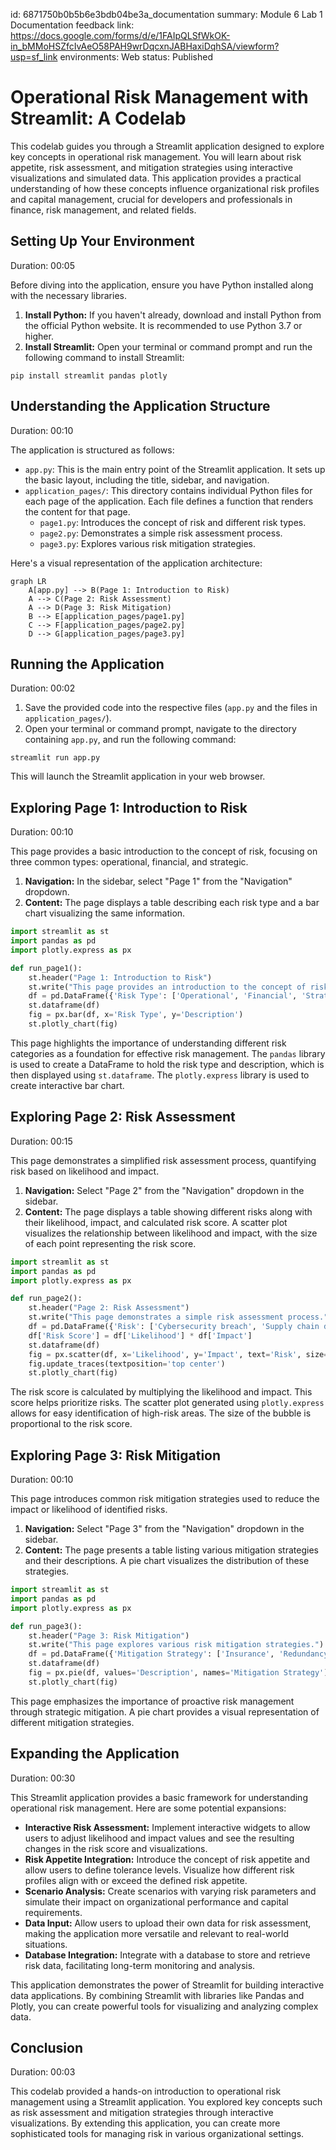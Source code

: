 id: 6871750b0b5b6e3bdb04be3a_documentation
summary: Module 6 Lab 1 Documentation
feedback link: https://docs.google.com/forms/d/e/1FAIpQLSfWkOK-in_bMMoHSZfcIvAeO58PAH9wrDqcxnJABHaxiDqhSA/viewform?usp=sf_link
environments: Web
status: Published
# Operational Risk Management with Streamlit: A Codelab

This codelab guides you through a Streamlit application designed to explore key concepts in operational risk management. You will learn about risk appetite, risk assessment, and mitigation strategies using interactive visualizations and simulated data. This application provides a practical understanding of how these concepts influence organizational risk profiles and capital management, crucial for developers and professionals in finance, risk management, and related fields.

## Setting Up Your Environment
Duration: 00:05

Before diving into the application, ensure you have Python installed along with the necessary libraries.

1.  **Install Python:** If you haven't already, download and install Python from the official Python website. It is recommended to use Python 3.7 or higher.
2.  **Install Streamlit:** Open your terminal or command prompt and run the following command to install Streamlit:

```console
pip install streamlit pandas plotly
```

## Understanding the Application Structure
Duration: 00:10

The application is structured as follows:

*   `app.py`: This is the main entry point of the Streamlit application. It sets up the basic layout, including the title, sidebar, and navigation.
*   `application_pages/`: This directory contains individual Python files for each page of the application. Each file defines a function that renders the content for that page.
    *   `page1.py`: Introduces the concept of risk and different risk types.
    *   `page2.py`: Demonstrates a simple risk assessment process.
    *   `page3.py`: Explores various risk mitigation strategies.

Here's a visual representation of the application architecture:

```mermaid
graph LR
    A[app.py] --> B(Page 1: Introduction to Risk)
    A --> C(Page 2: Risk Assessment)
    A --> D(Page 3: Risk Mitigation)
    B --> E[application_pages/page1.py]
    C --> F[application_pages/page2.py]
    D --> G[application_pages/page3.py]
```

## Running the Application
Duration: 00:02

1.  Save the provided code into the respective files (`app.py` and the files in `application_pages/`).
2.  Open your terminal or command prompt, navigate to the directory containing `app.py`, and run the following command:

```console
streamlit run app.py
```

This will launch the Streamlit application in your web browser.

## Exploring Page 1: Introduction to Risk
Duration: 00:10

This page provides a basic introduction to the concept of risk, focusing on three common types: operational, financial, and strategic.

1.  **Navigation:** In the sidebar, select "Page 1" from the "Navigation" dropdown.
2.  **Content:** The page displays a table describing each risk type and a bar chart visualizing the same information.

```python
import streamlit as st
import pandas as pd
import plotly.express as px

def run_page1():
    st.header("Page 1: Introduction to Risk")
    st.write("This page provides an introduction to the concept of risk and its importance in operational management.")
    df = pd.DataFrame({'Risk Type': ['Operational', 'Financial', 'Strategic'], 'Description': ['Risks from internal processes', 'Risks from market fluctuations', 'Risks from business strategy']})
    st.dataframe(df)
    fig = px.bar(df, x='Risk Type', y='Description')
    st.plotly_chart(fig)
```

This page highlights the importance of understanding different risk categories as a foundation for effective risk management. The `pandas` library is used to create a DataFrame to hold the risk type and description, which is then displayed using `st.dataframe`.  The `plotly.express` library is used to create interactive bar chart.

## Exploring Page 2: Risk Assessment
Duration: 00:15

This page demonstrates a simplified risk assessment process, quantifying risk based on likelihood and impact.

1.  **Navigation:** Select "Page 2" from the "Navigation" dropdown in the sidebar.
2.  **Content:** The page displays a table showing different risks along with their likelihood, impact, and calculated risk score. A scatter plot visualizes the relationship between likelihood and impact, with the size of each point representing the risk score.

```python
import streamlit as st
import pandas as pd
import plotly.express as px

def run_page2():
    st.header("Page 2: Risk Assessment")
    st.write("This page demonstrates a simple risk assessment process.")
    df = pd.DataFrame({'Risk': ['Cybersecurity breach', 'Supply chain disruption', 'Regulatory non-compliance'], 'Likelihood': [0.6, 0.3, 0.2], 'Impact': [10, 8, 7]})
    df['Risk Score'] = df['Likelihood'] * df['Impact']
    st.dataframe(df)
    fig = px.scatter(df, x='Likelihood', y='Impact', text='Risk', size='Risk Score')
    fig.update_traces(textposition='top center')
    st.plotly_chart(fig)
```

The risk score is calculated by multiplying the likelihood and impact. This score helps prioritize risks. The scatter plot generated using `plotly.express` allows for easy identification of high-risk areas. The size of the bubble is proportional to the risk score.

## Exploring Page 3: Risk Mitigation
Duration: 00:10

This page introduces common risk mitigation strategies used to reduce the impact or likelihood of identified risks.

1.  **Navigation:** Select "Page 3" from the "Navigation" dropdown in the sidebar.
2.  **Content:** The page presents a table listing various mitigation strategies and their descriptions. A pie chart visualizes the distribution of these strategies.

```python
import streamlit as st
import pandas as pd
import plotly.express as px

def run_page3():
    st.header("Page 3: Risk Mitigation")
    st.write("This page explores various risk mitigation strategies.")
    df = pd.DataFrame({'Mitigation Strategy': ['Insurance', 'Redundancy', 'Process improvement'], 'Description': ['Transferring risk to an insurer', 'Creating backups to minimize disruption', 'Improving processes to reduce risk']})
    st.dataframe(df)
    fig = px.pie(df, values='Description', names='Mitigation Strategy')
    st.plotly_chart(fig)
```

This page emphasizes the importance of proactive risk management through strategic mitigation. A pie chart provides a visual representation of different mitigation strategies.

## Expanding the Application
Duration: 00:30

This Streamlit application provides a basic framework for understanding operational risk management.  Here are some potential expansions:

*   **Interactive Risk Assessment:** Implement interactive widgets to allow users to adjust likelihood and impact values and see the resulting changes in the risk score and visualizations.
*   **Risk Appetite Integration:** Introduce the concept of risk appetite and allow users to define tolerance levels. Visualize how different risk profiles align with or exceed the defined risk appetite.
*   **Scenario Analysis:** Create scenarios with varying risk parameters and simulate their impact on organizational performance and capital requirements.
*   **Data Input:** Allow users to upload their own data for risk assessment, making the application more versatile and relevant to real-world situations.
*   **Database Integration:** Integrate with a database to store and retrieve risk data, facilitating long-term monitoring and analysis.

<aside class="positive">
This application demonstrates the power of Streamlit for building interactive data applications. By combining Streamlit with libraries like Pandas and Plotly, you can create powerful tools for visualizing and analyzing complex data.
</aside>

## Conclusion
Duration: 00:03

This codelab provided a hands-on introduction to operational risk management using a Streamlit application. You explored key concepts such as risk assessment and mitigation strategies through interactive visualizations. By extending this application, you can create more sophisticated tools for managing risk in various organizational settings.
